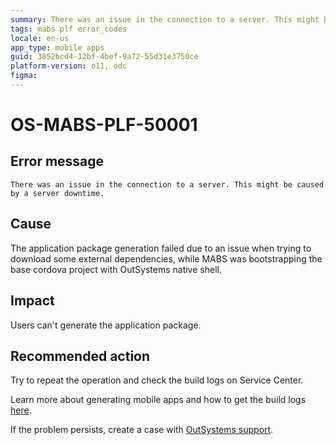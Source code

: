 ```yaml
---
summary: There was an issue in the connection to a server. This might be caused by a server downtime.
tags: mabs plf error_codes
locale: en-us
app_type: mobile apps
guid: 3852bcd4-12bf-4bef-9a72-55d31e3750ce
platform-version: o11, odc
figma:
---
```

# OS-MABS-PLF-50001

## Error message

`There was an issue in the connection to a server. This might be caused by a server downtime.`

## Cause

The application package generation failed due to an issue when trying to download some external dependencies, while MABS was bootstrapping the base cordova project with OutSystems native shell.

## Impact

Users can't generate the application package.

## Recommended action

Try to repeat the operation and check the build logs on Service Center.

Learn more about generating mobile apps and how to get the build logs [here](https://success.outsystems.com/Documentation/11/Delivering_Mobile_Apps/Generate_and_Distribute_Your_Mobile_App#download-mobile-app-build-logs).

If the problem persists, create a case with [OutSystems
support](https://www.outsystems.com/support/portal/open-support-case?ErrorCode=OS-MABS-PLF-50001).
